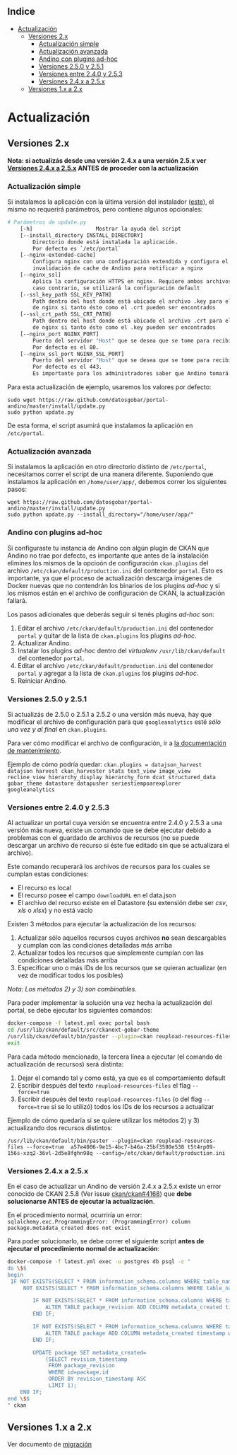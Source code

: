<!-- START doctoc generated TOC please keep comment here to allow auto update -->
<!-- DON'T EDIT THIS SECTION, INSTEAD RE-RUN doctoc TO UPDATE -->
## Indice

- [Actualización](#actualizacion)
  - [Versiones 2.x](#versiones-2x)
    - [Actualización simple](#actualizacion-simple)
    - [Actualización avanzada](#actualizacion-avanzada)
    - [Andino con plugins ad-hoc](#andino-con-plugins-ad-hoc)
    - [Versiones 2.5.0 y 2.5.1](#versiones-250-y-251)
    - [Versiones entre 2.4.0 y 2.5.3](#versiones-entre-240-y-253)
    - [Versiones 2.4.x a 2.5.x](#versiones-24x-a-25x)
  - [Versiones 1.x a 2.x](#versiones-1x-a-2x)

<!-- END doctoc generated TOC please keep comment here to allow auto update -->

# Actualización

## Versiones 2.x

**Nota: si actualizás desde una versión 2.4.x a una versión 2.5.x ver [Versiones 2.4.x a 2.5.x](#versiones-24x-a-25x) ANTES de proceder con la actualización**

### Actualización simple

Si instalamos la aplicación con la última versión del instalador 
([este](https://raw.github.com/datosgobar/portal-andino/master/install/install.py)), 
el mismo no requerirá parámetros, pero contiene algunos opcionales:

```bash
# Parámetros de update.py
    [-h]                    Mostrar la ayuda del script
    [--install_directory INSTALL_DIRECTORY]
        Directorio donde está instalada la aplicación.
        Por defecto es `/etc/portal`
    [--nginx-extended-cache]
        Configura nginx con una configuración extendida y configura el hook de
        invalidación de cache de Andino para notificar a nginx
    [--nginx_ssl]
        Aplica la configuración HTTPS en nginx. Requiere ambos archivos del certificado SSL para poder lograrlo; en 
        caso contrario, se utilizará la configuración default
    [--ssl_key_path SSL_KEY_PATH]
        Path dentro del host donde está ubicado el archivo .key para el certificado SSL; será copiado al contenedor 
        de nginx si tanto éste como el .crt pueden ser encontrados
    [--ssl_crt_path SSL_CRT_PATH]
        Path dentro del host donde está ubicado el archivo .crt para el certificado SSL; será copiado al contenedor 
        de nginx si tanto éste como el .key pueden ser encontrados
    [--nginx_port NGINX_PORT]
        Puerto del servidor "Host" que se desea que se tome para recibir llamadas HTTP.
        Por defecto es el 80.
    [--nginx_ssl_port NGINX_SSL_PORT]
        Puerto del servidor "Host" que se desea que se tome para recibir llamadas HTTPS.
        Por defecto es el 443.
        Es importante para los administradores saber que Andino tomará el puerto especificado (o el default) ya sea que el portal use o no use HTTPS. En caso de no querer usar HTTPS y que el host tenga erl puerto 443 tomado por un servidor web, es requisito especificar un puerto distinto (ejemplo: 8443) que será reservado por Andino, pero no utilizado.
```

Para esta actualización de ejemplo, usaremos los valores por defecto:

    sudo wget https://raw.github.com/datosgobar/portal-andino/master/install/update.py
    sudo python update.py

De esta forma, el script asumirá que instalamos la aplicación en `/etc/portal`.

### Actualización avanzada

Si instalamos la aplicación en otro directorio distinto de `/etc/portal`, necesitamos correr el script de una manera diferente.
Suponiendo que instalamos la aplicación en `/home/user/app/`, debemos correr los siguientes pasos:

    wget https://raw.github.com/datosgobar/portal-andino/master/install/update.py
    sudo python update.py --install_directory="/home/user/app/"

### Andino con plugins ad-hoc

Si configuraste tu instancia de Andino con algún plugin de CKAN que Andino no trae por defecto, es importante que antes de la instalación elimines los mismos de la opcioón de configuración `ckan.plugins` del archivo `/etc/ckan/default/production.ini` del contenedor `portal`. Esto es importante, ya que el proceso de actualización descarga imágenes de Docker nuevas que no contendrán los binarios de los plugins _ad-hoc_ y si los mismos están en el archivo de configuración de CKAN, la actualización fallará.

Los pasos adicionales que deberás seguir si tenés plugins _ad-hoc_ son:

1. Editar el archivo `/etc/ckan/default/production.ini` del contenedor `portal` y quitar de la lista de `ckan.plugins` los plugins _ad-hoc_.
1. Actualizar Andino.
1. Instalar los plugins _ad-hoc_ dentro del _virtualenv_ `/usr/lib/ckan/default` del contenedor `portal`.
1. Editar el archivo `/etc/ckan/default/production.ini` del contenedor `portal` y agregar a la lista de `ckan.plugins` los plugins _ad-hoc_.
1. Reiniciar Andino.

### Versiones 2.5.0 y 2.5.1

Si actualizás de 2.5.0 o 2.5.1 a 2.5.2 o una versión más nueva, hay que modificar el archivo de configuración para que 
`googleanalytics` esté _sólo una vez y al final_ en `ckan.plugins`.

Para ver cómo modificar el archivo de configuración, ir a [la documentación de mantenimiento](/docs/developers/maintenance.md#modificar-el-archivo-de-configuracion).

Ejemplo de cómo podría quedar:
`ckan.plugins = datajson_harvest datajson harvest ckan_harvester stats text_view image_view recline_view hierarchy_display hierarchy_form dcat structured_data gobar_theme datastore datapusher seriestiempoarexplorer googleanalytics`

### Versiones entre 2.4.0 y 2.5.3

Al actualizar un portal cuya versión se encuentra entre 2.4.0 y 2.5.3 a una versión más nueva, existe un comando que 
se debe ejecutar debido a problemas con el guardado de archivos de recursos (no se puede descargar un archivo de 
recurso si éste fue editado sin que se actualizara el archivo).

Este comando recuperará los archivos de recursos para los cuales se cumplan estas condiciones:
- El recurso es local
- El recurso posee el campo `downloadURL` en el data.json
- El archivo del recurso existe en el Datastore (su extensión debe ser _csv_, _xls_ o _xlsx_) y no está vacío

Existen 3 métodos para ejecutar la actualización de los recursos:

1. Actualizar sólo aquellos recursos cuyos archivos **no** sean descargables y cumplan con las condiciones detalladas 
más arriba
2. Actualizar todos los recursos que simplemente cumplan con las condiciones detalladas más arriba
3. Especificar uno o más IDs de los recursos que se quieran actualizar (en vez de modificar todos los posibles)

_Nota: Los métodos 2) y 3) son combinables._

Para poder implementar la solución una vez hecha la actualización del portal, se debe ejecutar los siguientes comandos:

```bash
docker-compose -f latest.yml exec portal bash
cd /usr/lib/ckan/default/src/ckanext-gobar-theme
/usr/lib/ckan/default/bin/paster --plugin=ckan reupload-resources-files --config=/etc/ckan/default/production.ini
exit
```
Para cada método mencionado, la tercera línea a ejecutar (el comando de actualización de recursos) será distinta:
1. Dejar el comando tal y como está, ya que es el comportamiento default
2. Escribir después del texto `reupload-resources-files` el flag `--force=true`
3. Escribir después del texto `reupload-resources-files` (o del flag `--force=true` si se lo utilizó) todos los IDs de 
los recursos a actualizar

Ejemplo de cómo quedaría si se quiere utilizar los métodos 2) y 3) actualizando dos recursos distintos:

`/usr/lib/ckan/default/bin/paster --plugin=ckan reupload-resources-files --force=true 
a57e4006-9e15-4bc7-b46a-25bf3580e538 t5t4rp09-156s-xzq2-36vl-2d5e8fghn98q --config=/etc/ckan/default/production.ini`


### Versiones 2.4.x a 2.5.x

En el caso de actualizar un Andino de versión 2.4.x a 2.5.x existe un error conocido de CKAN 2.5.8 (Ver issue [ckan/ckan#4168](https://github.com/ckan/ckan/issues/4168)) que **debe solucionarse ANTES de ejecutar la actualización**. 

En el procedimiento normal, ocurriría un error: `sqlalchemy.exc.ProgrammingError: (ProgrammingError) column package.metadata_created does not exist`

Para poder solucionarlo, se debe correr el siguiente script **antes de ejecutar el procedimiento normal de actualización**:

```bash
docker-compose -f latest.yml exec -u postgres db psql -c "
do \$$
begin
 IF NOT EXISTS(SELECT * FROM information_schema.columns WHERE table_name='package' AND column_name='metadata_created') OR
     NOT EXISTS(SELECT * FROM information_schema.columns WHERE table_name='package_revision' AND column_name='metadata_created') THEN

        IF NOT EXISTS(SELECT * FROM information_schema.columns WHERE table_name='package_revision' AND column_name='metadata_created') THEN
            ALTER TABLE package_revision ADD COLUMN metadata_created timestamp without time zone;
        END IF;

        IF NOT EXISTS(SELECT * FROM information_schema.columns WHERE table_name='package' AND column_name='metadata_created') THEN
            ALTER TABLE package ADD COLUMN metadata_created timestamp without time zone;
        END IF;

        UPDATE package SET metadata_created=
            (SELECT revision_timestamp
             FROM package_revision
             WHERE id=package.id
             ORDER BY revision_timestamp ASC
             LIMIT 1);
    END IF;
end \$$
" ckan
```

## Versiones 1.x a 2.x

Ver documento de [migración](migration.md)
